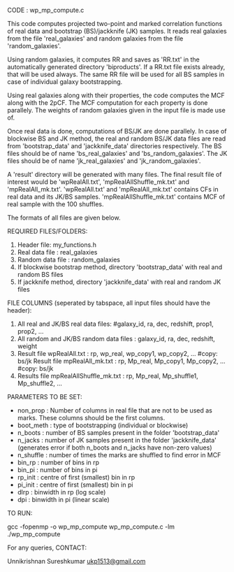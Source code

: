 CODE : wp_mp_compute.c

This code computes projected two-point and marked correlation functions of real data and bootstrap (BS)/jackknife (JK) samples. It reads real galaxies from the file 'real_galaxies' and random galaxies from the file 'random_galaxies'. 

Using random galaxies, it computes RR and saves as 'RR.txt' in the automatically generated directory 'biproducts'. If a RR.txt file exists already, that will be used always. The same RR file will be used for all BS samples in case of individual galaxy bootstrapping.  

Using real galaxies along with their properties, the code computes the MCF along with the 2pCF. The MCF computation for each property is done parallely. The weights of random galaxies given in the input file is made use of. 

Once real data is done, computations of BS/JK are done parallely. In case of blockwise BS and JK method, the real and random BS/JK data files are read from 'bootstrap_data' and 'jackknife_data' directories respectively. The BS files should be of name 'bs<bsnr>_real_galaxies' and 'bs<bsnr>_random_galaxies'. The JK files should be of name 'jk<jknr>_real_galaxies' and 'jk<jknr>_random_galaxies'.

A 'result' directory will be generated with many files. The final result file of interest would be 'wpRealAll.txt', 'mpRealAllShuffle_mk<nr>.txt' and 'mpRealAll_mk<nr>.txt'. 'wpRealAll.txt' and 'mpRealAll_mk<nr>.txt' contains CFs in real data and its JK/BS samples.  'mpRealAllShuffle_mk<nr>.txt' contains MCF of real sample with the 100 shuffles. 

The formats of all files are given below.

REQUIRED FILES/FOLDERS:

1. Header file: my_functions.h 
2. Real data file : real_galaxies 
3. Random data file : random_galaxies
4. If blockwise bootstrap method, directory 'bootstrap_data' with real and random BS files
5. If jackknife method, directory 'jackknife_data' with real and random JK files

FILE COLUMNS (seperated by tabspace, all input files should have the header):

1. All real and JK/BS real data files: #galaxy_id, ra, dec, redshift, prop1, prop2, ...
2. All random and JK/BS random data files : galaxy_id, ra, dec, redshift, weight 
3. Result file wpRealAll.txt : rp, wp_real, wp_copy1, wp_copy2, ... #copy: bs/jk
  Result file mpRealAll_mk<nr>.txt : rp, Mp_real, Mp_copy1, Mp_copy2, ... #copy: bs/jk
4. Results file mpRealAllShuffle_mk<nr>.txt : rp, Mp_real, Mp_shuffle1, Mp_shuffle2, ...

PARAMETERS TO BE SET:
 
- non_prop : Number of columns in real file that are not to be used as marks. These columns should be the first columns.
- boot_meth : type of bootstrapping (individual or blockwise)
- n_boots : number of BS samples present in the folder 'bootstrap_data'
- n_jacks : number of JK samples present in the folder 'jackknife_data' (generates error if both n_boots and n_jacks have non-zero values)
- n_shuffle : number of times the marks are shuffled to find error in MCF
- bin_rp : number of bins in rp
- bin_pi : number of bins in pi
- rp_init : centre of first (smallest) bin in rp
- pi_init : centre of first (smallest) bin in pi
- dlrp : binwidth in rp (log scale)
- dpi : binwidth in pi (linear scale)

TO RUN:

gcc -fopenmp -o wp_mp_compute wp_mp_compute.c -lm
./wp_mp_compute

For any queries, CONTACT:

Unnikrishnan Sureshkumar
ukp1513@gmail.com
